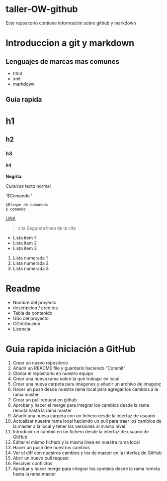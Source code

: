 # taller-OW-github
Este repositorio contiene información sobre github y markdown 

# Introduccion a git y markdown

## Lenguajes de marcas mas comunes
- html
- xml 
- markdown

## Guía rapida

# h1
## h2
### h3
#### h4

**Negrita**

*Cursivas*
texto normal

'$Comando ' 

```
$Bloque de comandos
$ comando
```

[LINK](url)

> cita
> Segunda linea de la cita

* Lista item 1 
* Lista item 2
* Lista item 3

1. Lista numerada 1
2. Lista numerada 2
3. Lista numerada 3

# Readme

- Nombre del proyecto 
- descripcion / creditos
- Tabla de contenido
- USo del proyecto
- COntribucion 
- Licencia  

# Guia rapida iniciación a GitHub
1. Crear un nuevo repositorio
2. Añadir un README file y guardarlo haciendo "Commit"
3. Clonar el repositorio en nuestro equipo
4. Crear una nueva rama sobre la que trabajar en local
5. Crear una nueva carpeta para imágenes y añadir un archivo de imagenç
6. Hacer un push desde nuestra rama local para agregar los cambios a la rama master
7. Crear un pull request en github 
8. Aprobar y hacer el merge para integrar los cambios desde la rama remota hasta la rama master
9. Añadir una nueva carpeta con un fichero desde la interfaz de usuario
10. Actualizar nuestra rama local haciendo un pull para traer los cambios de la master a la local y tener las versiones al mismo nivel
11. Introducir un cambio en un fichero desde la interfaz de usuario de GitHub
12. Editar el mismo fichero y la misma linea en nuestra rama local
13. Hacer un push dee nuestros cambios
14. Ver el diff con nuestros cambios y los de master en la interfaz de GitHub
15. Abrir un nuevo pull request
16. Resolver conflictos
17. Aprobar y hacer merge para integrar los cambios desde la rama remota hasta la rama master
